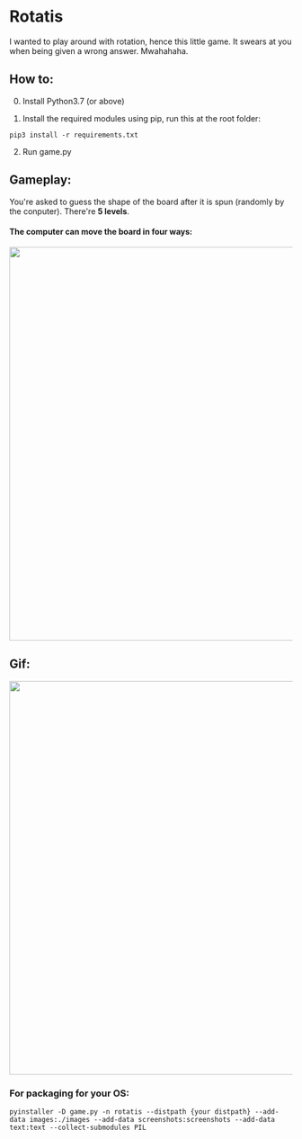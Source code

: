 # Rotatis

I wanted to play around with rotation, hence this little game. It swears at you when being given a wrong answer. Mwahahaha.

## How to:

0. Install Python3.7 (or above)

1. Install the required modules using pip, run this at the root folder:

```
pip3 install -r requirements.txt
```

2. Run game.py


## Gameplay:
You're asked to guess the shape of the board after it is spun (randomly by the conputer). There're **5 levels**.

#### The computer can move the board in four ways:

<img src="images/tutorial.png" width = 700/>

## Gif:

<img src="images/preview.gif" width = 700/>

### For packaging for your OS:

```
pyinstaller -D game.py -n rotatis --distpath {your distpath} --add-data images:./images --add-data screenshots:screenshots --add-data text:text --collect-submodules PIL

```
